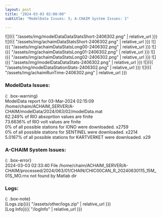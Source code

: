 ```yaml
---
layout: post
title: "2024-03-03 02:00:00"
subtitle: "ModelData Issues: 5; A-CHAIM System Issues: 1"

---
```


![]({{ "/assets/img/modelDataDataStatsShort-2406302.png" | relative_url }})
![]({{ "/assets/img/achaimDataStatsShort-2406302.png" | relative_url }})
![]({{ "/assets/img/achaimDataStatsLong00-2406302.png" | relative_url }})
![]({{ "/assets/img/achaimDataStatsLong01-2406302.png" | relative_url }})
![]({{ "/assets/img/achaimDataStatsLong02-2406302.png" | relative_url }})
![]({{ "/assets/img/modelDataDataStats-2406302.png" | relative_url }})
![]({{ "/assets/img/modelDataStationStats-2406302.png" | relative_url }})
![]({{ "/assets/img/achaimRunTime-2406302.png" | relative_url }})


### ModelData Issues:  
  
{: .box-warning}  
 ModelData report for 03-Mar-2024 02:15:09   
 /home/chaim/ACHAIM_SERVER/A-CHAIM/modelData/2024/063/02/modelData.mat   
 62.249% of RIO absoprtion values are finite   
 73.6636% of RIO volt values are finite   
 0% of all possible stations for IONO were downloaded. x2759   
 0% of all possible stations for SENTINEL were downloaded. x2214   
 5.0167% of all possible stations for KARTVERKET were downloaded. x29   
  
### A-CHAIM System Issues:  
  
{: .box-error}  
2024-03-03 02:33:40 File /home/chaim/ACHAIM_SERVER/A-CHAIM/processed/2024/063/01/CHAIN/CHIC00CAN_R_20240630115_15M_01S_MO.rnx not found by Matlab dir  

### Logs:  
  
{: .box-note}  
[Logs.zip]({{ "/assets/other/logs.zip" | relative_url }})  
[Log Info]({{ "/logInfo" | relative_url }})  
